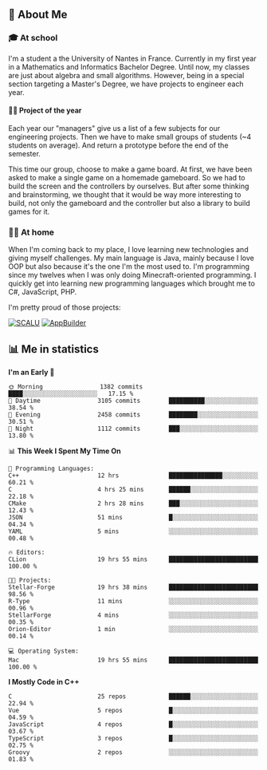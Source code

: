 ## 👀 About Me

### 🎓 At school

I'm a student a the University of Nantes in France. Currently in my first year in a Mathematics and Informatics Bachelor Degree. Until now, my classes are just about algebra and small algorithms. However, being in a special section targeting a Master's Degree, we have projects to engineer each year. 

#### 🔧🔬 Project of the year

Each year our "managers" give us a list of a few subjects for our engineering projects. Then we have to make small groups of students (~4 students on average). And return a prototype before the end of the semester.

This time our group, choose to make a game board. At first, we have been asked to make a single game on a homemade gameboard. So we had to build the screen and the controllers by ourselves. 
But after some thinking and brainstorming, we thought that it would be way more interesting to build, not only the gameboard and the controller but also a library to build games for it.

### 👨‍💻 At home

When I'm coming back to my place, I love learning new technologies and giving myself challenges. My main language is Java, mainly because I love OOP but also because it's the one I'm the most used to. I'm programming since my twelves when I was only doing Minecraft-oriented programming.  I quickly get into learning new programming languages which brought me to C#, JavaScript, PHP. 

I'm pretty proud of those projects:

[![SCALU](https://github-readme-stats.vercel.app/api/pin?username=renardfute&repo=SCALU)](https://github.com/renardfute/scalu)
[![AppBuilder](https://github-readme-stats.vercel.app/api/pin?username=pulsedev2&repo=AppBuilder)](https://github.com/pulsedev2/AppBuilder)

## 📊 Me in statistics
<!--START_SECTION:waka-->
**I'm an Early 🐤** 

```text
🌞 Morning                1382 commits        ████░░░░░░░░░░░░░░░░░░░░░   17.15 % 
🌆 Daytime                3105 commits        ██████████░░░░░░░░░░░░░░░   38.54 % 
🌃 Evening                2458 commits        ████████░░░░░░░░░░░░░░░░░   30.51 % 
🌙 Night                  1112 commits        ███░░░░░░░░░░░░░░░░░░░░░░   13.80 % 
```


📊 **This Week I Spent My Time On** 

```text
💬 Programming Languages: 
C++                      12 hrs              ███████████████░░░░░░░░░░   60.21 % 
C                        4 hrs 25 mins       ██████░░░░░░░░░░░░░░░░░░░   22.18 % 
CMake                    2 hrs 28 mins       ███░░░░░░░░░░░░░░░░░░░░░░   12.43 % 
JSON                     51 mins             █░░░░░░░░░░░░░░░░░░░░░░░░   04.34 % 
YAML                     5 mins              ░░░░░░░░░░░░░░░░░░░░░░░░░   00.48 % 

🔥 Editors: 
CLion                    19 hrs 55 mins      █████████████████████████   100.00 % 

🐱‍💻 Projects: 
Stellar-Forge            19 hrs 38 mins      █████████████████████████   98.56 % 
R-Type                   11 mins             ░░░░░░░░░░░░░░░░░░░░░░░░░   00.96 % 
StellarForge             4 mins              ░░░░░░░░░░░░░░░░░░░░░░░░░   00.35 % 
Orion-Editor             1 min               ░░░░░░░░░░░░░░░░░░░░░░░░░   00.14 % 

💻 Operating System: 
Mac                      19 hrs 55 mins      █████████████████████████   100.00 % 
```

**I Mostly Code in C++** 

```text
C                        25 repos            ██████░░░░░░░░░░░░░░░░░░░   22.94 % 
Vue                      5 repos             █░░░░░░░░░░░░░░░░░░░░░░░░   04.59 % 
JavaScript               4 repos             █░░░░░░░░░░░░░░░░░░░░░░░░   03.67 % 
TypeScript               3 repos             █░░░░░░░░░░░░░░░░░░░░░░░░   02.75 % 
Groovy                   2 repos             ░░░░░░░░░░░░░░░░░░░░░░░░░   01.83 % 
```




<!--END_SECTION:waka-->
